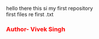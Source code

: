 hello there this si my first repository <br>
first files re first .txt<br>
<h3 style="color:red;">Author- Vivek Singh</h3>
